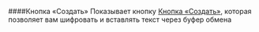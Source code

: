 ####Кнопка «Создать»
Показывает кнопку [Кнопка «Создать»](/buttons#button_compose), которая позволяет вам шифровать и вставлять текст через буфер обмена
